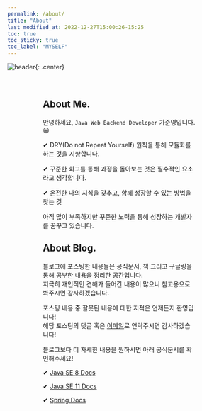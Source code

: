 ```yaml
---
permalink: /about/
title: "About"
last_modified_at: 2022-12-27T15:00:26-15:25
toc: true
toc_sticky: true
toc_label: "MYSELF"
---
```


![header](https://capsule-render.vercel.app/api?type=waving&color=auto&height=300&section=header&text=Ka%20Jun%20Young&fontSize=90&animation=fadeIn&fontAlignY=38&desc=Web%20Back-End%20Developer&descAlignY=51&descAlign=62){: .center}

<div style="margin: 0 auto; padding: 1.25rem 5rem">

<h2>About Me.</h2>

<p>안녕하세요, <code class="language-plaintext highlighter-rouge">Java Web Backend Developer</code> 가준영입니다.😀</p>

<p> ✔ DRY(Do not Repeat Yourself) 원칙을 통해 모듈화를 하는 것을 지향합니다.</p>
<p> ✔ 꾸준한 회고를 통해 과정을 돌아보는 것은 필수적인 요소라고 생각합니다.</p>
<p> ✔ 온전한 나의 지식을 갖추고, 함께 성장할 수 있는 방법을 찾는 것</p>

<p>아직 많이 부족하지만 꾸준한 노력을 통해 성장하는 개발자를 꿈꾸고 있습니다.</p>

<h2>About Blog.</h2>

<p>블로그에 포스팅한 내용들은 공식문서, 책 그리고 구글링을 통해 공부한 내용을 정리한 공간입니다.<br>
지극히 개인적인 견해가 들어간 내용이 많으니 참고용으로 봐주시면 감사하겠습니다.</p>

<p>포스팅 내용 중 잘못된 내용에 대한 지적은 언제든지 환영입니다!<br>
해당 포스팅의 댓글 혹은 <a href="kawnsdud@naver.com" target="_blank">이메일</a>로 연락주시면 감사하겠습니다!</p>

<p>블로그보다 더 자세한 내용을 원하시면 아래 공식문서를 확인해주세요!</p>

<p> ✔ <a href="https://docs.oracle.com/javase/8/docs/api/" target="_blank">Java SE 8 Docs</a></p>
<p> ✔ <a href="https://docs.oracle.com/en/java/javase/11/docs/api/index.html" target="_blank">Java SE 11 Docs</a></p>
<p> ✔ <a href="https://docs.spring.io/spring-framework/docs/current/reference/html/index.html" target="_blank">Spring Docs</a></p>

</div>